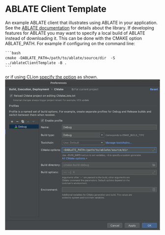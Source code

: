# ABLATE Client Template
An example ABLATE client that illustrates using ABLATE in your application.  See the [ABLATE documentation](https://ubchrest.github.io/ablate/) for details about the library. If developing features for ABLATE you may want to specify a local build of ABLATE instead of downloading it.  This can be done with the CMAKE option ABLATE_PATH.  For example if configuring on the command line:
    
    ```bash
    cmake -DABLATE_PATH=/path/to/ablate/source/dir  -S ../ablateClientTemplate -B .
    ```

or if using CLion [specify the option](https://www.jetbrains.com/help/clion/cmake-profile.html) as shown.
    ![clion option specification](assets/clion_option_specification.png)
